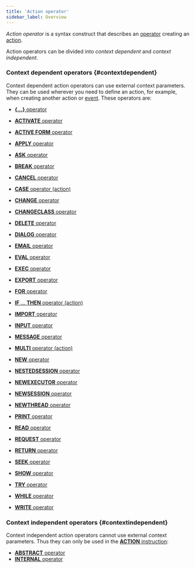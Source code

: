 ```yaml
---
title: 'Action operator'
sidebar_label: Overview
---
```


*Action operator* is a syntax construct that describes an [operator](Оperators.md) creating an [action](Actions.md).

Action operators can be divided into *context dependent* and *context independent*.

### Context dependent operators {#contextdependent}

Context dependent action operators can use external context parameters. They can be used wherever you need to define an action, for example, when creating another action or [event](Events.md). These operators are:

-   [**{...}** operator](Operator_..._.md)

-   [**ACTIVATE** operator](ACTIVATE_operator.md)
-   [**ACTIVE FORM** operator](ACTIVE_FORM_operator.md)
-   [**APPLY** operator](APPLY_operator.md)
-   [**ASK** operator](ASK_operator.md)
-   [**BREAK** operator](BREAK_operator.md)
-   [**CANCEL** operator](CANCEL_operator.md)
-   [**CASE** operator (action)](CASE_operator_action_.md)
-   [**CHANGE** operator](CHANGE_operator.md)
-   [**CHANGECLASS** operator](CHANGECLASS_operator.md)
-   [**DELETE** operator](DELETE_operator.md)
-   [**DIALOG** operator](DIALOG_operator.md)
-   [**EMAIL** operator](EMAIL_operator.md)
-   [**EVAL** operator](EVAL_operator.md)
-   [**EXEC** operator](EXEC_operator.md)
-   [**EXPORT** operator](EXPORT_operator.md)
-   [**FOR** operator](FOR_operator.md)
-   [**IF** ... **THEN** operator (action)](IF_..._THEN_operator_action_.md)
-   [**IMPORT** operator](IMPORT_operator.md)
-   [**INPUT** operator](INPUT_operator.md)
-   [**MESSAGE** operator](MESSAGE_operator.md)
-   [**MULTI** operator (action)](MULTI_operator_action_.md)
-   [**NEW** operator](NEW_operator.md)
-   [**NESTEDSESSION** operator](NESTEDSESSION_operator.md)
-   [**NEWEXECUTOR** operator](NEWEXECUTOR_operator.md)
-   [**NEWSESSION** operator](NEWSESSION_operator.md)
-   [**NEWTHREAD** operator](NEWTHREAD_operator.md)
-   [**PRINT** operator](PRINT_operator.md)
-   [**READ** operator](READ_operator.md)
-   [**REQUEST** operator](REQUEST_operator.md)
-   [**RETURN** operator](RETURN.md)
-   [**SEEK** operator](SEEK_operator.md)
-   [**SHOW** operator](SHOW_operator.md)
-   [**TRY** operator](TRY_operator.md)
-   [**WHILE** operator](WHILE_operator.md)
-   [**WRITE** operator](WRITE_operator.md)

### Context independent operators {#contextindependent}

Context independent action operators cannot use external context parameters. Thus they can only be used in the [**ACTION** instruction](ACTION_instruction.md):

-   [**ABSTRACT** operator](ABSTRACT_operator_action_.md)
-   [**INTERNAL** operator](INTERNAL_operator.md)

  
